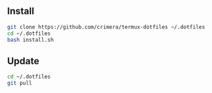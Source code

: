 ## Install
```sh
git clone https://github.com/crimera/termux-dotfiles ~/.dotfiles
cd ~/.dotfiles
bash install.sh
```

## Update
```sh
cd ~/.dotfiles
git pull
```
